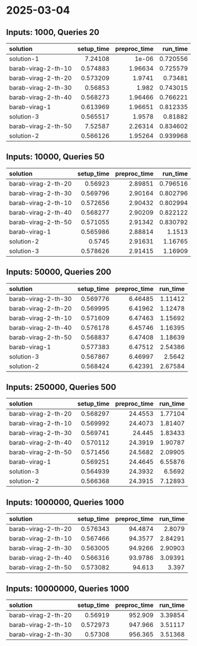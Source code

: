 # 2025-03-04

## Inputs: 1000, Queries 20

| solution            |   setup_time |   preproc_time |   run_time |
|:--------------------|-------------:|---------------:|-----------:|
| solution-1          |     7.24108  |        1e-06   |   0.720556 |
| barab-virag-2-th-10 |     0.574883 |        1.96634 |   0.725579 |
| barab-virag-2-th-20 |     0.573209 |        1.9741  |   0.73481  |
| barab-virag-2-th-30 |     0.56853  |        1.982   |   0.743015 |
| barab-virag-2-th-40 |     0.568273 |        1.96466 |   0.766221 |
| barab-virag-1       |     0.613969 |        1.96651 |   0.812335 |
| solution-3          |     0.565517 |        1.9578  |   0.81882  |
| barab-virag-2-th-50 |     7.52587  |        2.26314 |   0.834602 |
| solution-2          |     0.566126 |        1.95264 |   0.939968 |

## Inputs: 10000, Queries 50

| solution            |   setup_time |   preproc_time |   run_time |
|:--------------------|-------------:|---------------:|-----------:|
| barab-virag-2-th-20 |     0.56923  |        2.89851 |   0.796516 |
| barab-virag-2-th-30 |     0.569796 |        2.90164 |   0.802796 |
| barab-virag-2-th-10 |     0.572656 |        2.90432 |   0.802994 |
| barab-virag-2-th-40 |     0.568277 |        2.90209 |   0.822122 |
| barab-virag-2-th-50 |     0.571055 |        2.91342 |   0.830792 |
| barab-virag-1       |     0.565986 |        2.88814 |   1.1513   |
| solution-2          |     0.5745   |        2.91631 |   1.16765  |
| solution-3          |     0.578626 |        2.91415 |   1.16909  |

## Inputs: 50000, Queries 200

| solution            |   setup_time |   preproc_time |   run_time |
|:--------------------|-------------:|---------------:|-----------:|
| barab-virag-2-th-30 |     0.569776 |        6.46485 |    1.11412 |
| barab-virag-2-th-20 |     0.569995 |        6.41962 |    1.12478 |
| barab-virag-2-th-10 |     0.571609 |        6.47463 |    1.15692 |
| barab-virag-2-th-40 |     0.576178 |        6.45746 |    1.16395 |
| barab-virag-2-th-50 |     0.568837 |        6.47408 |    1.18639 |
| barab-virag-1       |     0.577383 |        6.47512 |    2.54386 |
| solution-3          |     0.567867 |        6.46997 |    2.5642  |
| solution-2          |     0.568424 |        6.42391 |    2.67584 |

## Inputs: 250000, Queries 500

| solution            |   setup_time |   preproc_time |   run_time |
|:--------------------|-------------:|---------------:|-----------:|
| barab-virag-2-th-20 |     0.568297 |        24.4553 |    1.77104 |
| barab-virag-2-th-10 |     0.569992 |        24.4073 |    1.81407 |
| barab-virag-2-th-30 |     0.569741 |        24.445  |    1.83433 |
| barab-virag-2-th-40 |     0.570112 |        24.3919 |    1.90787 |
| barab-virag-2-th-50 |     0.571456 |        24.5682 |    2.09905 |
| barab-virag-1       |     0.569251 |        24.4645 |    6.55876 |
| solution-3          |     0.564939 |        24.3932 |    6.5692  |
| solution-2          |     0.566368 |        24.3915 |    7.12893 |

## Inputs: 1000000, Queries 1000

| solution            |   setup_time |   preproc_time |   run_time |
|:--------------------|-------------:|---------------:|-----------:|
| barab-virag-2-th-20 |     0.576343 |        94.4874 |    2.8079  |
| barab-virag-2-th-10 |     0.567466 |        94.3577 |    2.84291 |
| barab-virag-2-th-30 |     0.563005 |        94.9266 |    2.90903 |
| barab-virag-2-th-40 |     0.566316 |        93.9786 |    3.09391 |
| barab-virag-2-th-50 |     0.573082 |        94.613  |    3.397   |

## Inputs: 10000000, Queries 1000

| solution            |   setup_time |   preproc_time |   run_time |
|:--------------------|-------------:|---------------:|-----------:|
| barab-virag-2-th-20 |     0.56919  |        952.909 |    3.39854 |
| barab-virag-2-th-10 |     0.572973 |        947.966 |    3.51117 |
| barab-virag-2-th-30 |     0.57308  |        956.365 |    3.51368 |